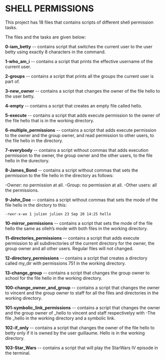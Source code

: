 # SHELL PERMISSIONS

This project has 18 files that contains scripts of different shell permission tasks.

The files and the tasks are given below:

**0-iam_betty** -- contains script that switches the current user to the user betty using exactly 8 characters in the command.

**1-who_am_i** -- contains a script that prints the effective username of the current user.

**2-groups** -- contains a script that prints all the groups the current user is part of.

**3-new_owner** -- contains a script that changes the owner of the file hello to the user betty.

**4-empty** -- contains a script that creates an empty file called hello.

**5-execute** -- contains a script that adds execute permission to the owner of the file hello that is in the working directory.

**6-multiple_permissions** -- contains a script that adds execute permission to the owner and the group owner, and read permission to other users, to the file hello in the directory.

**7-everybody** -- contains a script without commas that adds execution permission to the owner, the group owner and the other users, to the file hello in the durectory.

**8-James_Bond** -- contains a script without commas that sets the permission to the file hello in the directory as follows:

-Owner: no permission at all.
-Group: no permission at all.
-Other users: all the permissions.

**9-John_Doe** -- contains a script without commas that sets the mode of the file hello in the dirctory to this:
```
-rwxr-x-wx 1 julien julien 23 Sep 20 14:25 hello
```

**10-mirror_permissions** -- contains a script that sets the mode of the file hello the same as olleh’s mode with both files in the working directory.

**11-directories_permissions** -- contains a script that adds execute permission to all subdirectories of the current directory for the owner, the group owner and all other users. Regular files will not changed.

**12-directory_permissions** -- contains a script that creates a directory called my_dir with permissions 751 in the working directory.

**13-change_group** -- contains a script that changes the group owner to school for the file hello in the working directory.

**100-change_owner_and_group** -- contains a script that changes the owner to vincent and the group owner to staff for all the files and directories in the working directory.

**101-symbolic_link_permissions** -- contains a script that changes the owner and the group owner of _hello to vincent and staff respectivelyy with
-The file _hello in the working directory and a symbolic link.

**102-if_only** -- contains a script that changes the owner of the file hello to betty only if it is owned by the user guillaume. Hello is in the working directory.

**103-Star_Wars** -- contains a script that will play the StarWars IV episode in the terminal.
